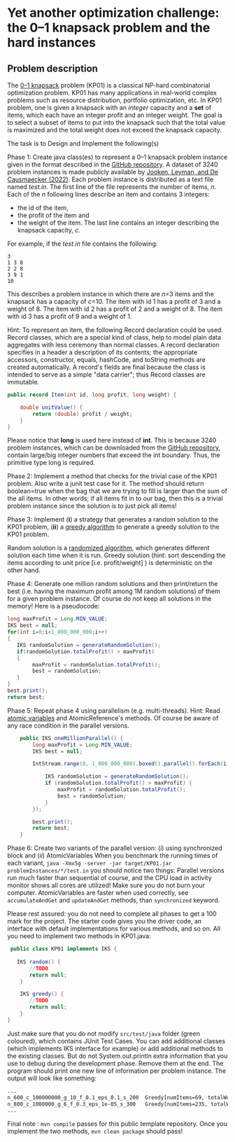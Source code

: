 # Yet another optimization challenge: the 0–1 knapsack problem and the hard instances

## Problem description

The [0–1 knapsack](https://www.sciencedirect.com/science/article/pii/S0925231223007531) problem (KP01) is a classical NP-hard combinatorial optimization problem.
KP01 has many applications in real-world complex problems such as resource distribution, portfolio optimization, etc.
In KP01 problem, one is given a knapsack with an _integer_ capacity and a **set** of  items, which each have an integer profit and an integer weight.
The goal is to select a subset of items to put into the knapsack such that the total value is maximized and the total weight does not exceed the knapsack capacity.

The task is to Design and Implement the following(s)

Phase 1:  Create java class(es) to represent a 0–1 knapsack problem instance given in the format described in the [GitHub repository](https://github.com/JorikJooken/knapsackProblemInstances).
A dataset of 3240 problem instances is made publicly available by [Jooken, Leyman, and De Causmaecker (2022)](https://www.sciencedirect.com/science/article/pii/S037722172101016X). 
Each problem instance is distributed as a text file named *test.in*.
The first line of the file represents the number of items, *n*. Each of the *n* following lines describe an item and contains 3 integers: 
* the id of the item, 
* the profit of the item and 
* the weight of the item. 
The last line contains an integer describing the knapsack capacity, *c*.

For example, if the *test.in* file contains the following:

```
3
1 3 8
2 2 8
3 9 1
10
```

This describes a problem instance in which there are *n*=3 items and the knapsack has a capacity of *c*=10.
The item with id 1 has a profit of 3 and a weight of 8.
The item with id 2 has a profit of 2 and a weight of 8.
The item with id 3 has a profit of 9 and a weight of 1.

Hint: To represent an item, the following Record declaration could be used.
Record classes, which are a special kind of class, help to model plain data aggregates with less ceremony than normal classes.
A record declaration specifies in a header a description of its contents; the appropriate accessors, constructor, equals, hashCode, and toString methods are created automatically.
A record's fields are final because the class is intended to serve as a simple "data carrier"; thus Record classes are immutable.

``` java
public record Item(int id, long profit, long weight) {

    double unitValue() {
        return (double) profit / weight;
    }
}
```

Please notice that **long** is used here instead of **int**. 
This is because 3240 problem instances, which can be downloaded from the [GitHub repository](https://github.com/JorikJooken/knapsackProblemInstances),
contain large/big integer numbers that exceed the int boundary. Thus, the primitive type long is required.

Phase 2: Implement a method that checks for the trivial case of the KP01 problem. Also write a junit test case for it.
The method should return boolean=true when the bag that we are trying to fill is larger than the sum of the all items.
In other words; if all items fit in to our bag, then this is a trivial problem instance since the solution is to just pick all items!

Phase 3: Implement (**i**) a strategy that generates a random solution to the KP01 problem,
(**ii**) a [greedy algorithm](https://www.geeksforgeeks.org/greedy-algorithms/) to generate a greedy solution to the KP01 problem.

Random solution is a [randomized algorithm](https://www.slideshare.net/anniyappa/randomized-algorithms-ver-10), which generates different solution each time when it is run.
Greedy solution (hint: sort descending the items according to unit price [i.e. profit/weight] ) is deterministic on the other hand.

Phase 4: Generate one million random solutions and then print/return the best (i.e. having the maximum profit among 1M random solutions) of them for a given problem instance.
Of course do not keep all solutions in the memory! Here is a pseudocode:
``` java
long maxProfit = Long.MIN_VALUE;
IKS best = null;
for(int i=0;i<1_000_000_000;i++)
{
   IKS randomSolution = generateRandomSolution();
   if(randomSolution.totalProfit() > maxProfit)
   {
        maxProfit = randomSolution.totalProfit();
        best = randomSolution;
   }
}
best.print();
return best;
```
Phase 5: Repeat phase 4 using parallelism (e.g. multi-threads).
Hint: Read [atomic variables](https://www.baeldung.com/java-atomic-variables) and AtomicReference's methods. 
Of course be aware of any race condition in the parallel versions.
``` java
    public IKS oneMillionParallel() {
        long maxProfit = Long.MIN_VALUE;
        IKS best = null;

        IntStream.range(0, 1_000_000_000).boxed().parallel().forEach(i -> {

            IKS randomSolution = generateRandomSolution();
            if (randomSolution.totalProfit() > maxProfit) {
                maxProfit = randomSolution.totalProfit();
                best = randomSolution;
            }
        });

        best.print();
        return best;
    }
```

Phase 6: Create two variants of the parallel version:
(_i_) using synchronized block and (_ii_) AtomicVariables
When you benchmark the running times of each variant, `java -Xmx5g -server -jar target/KP01.jar problemInstances/*/test.in`
you should notice two things:
Parallel versions run much faster than sequential of course, and the CPU load in activity monitor shows all cores are utilized!
Make sure you do not burn your computer.
AtomicVariables are faster when used correctly, see `accumulateAndGet` and `updateAndGet` methods, than `synchronized` keyword. 

Please rest assured: you do not need to complete all phases to get a 100 mark for the project. 
The starter code gives you the driver code, an interface with default implementations for various methods, and so on.
All you need to implement two methods in KP01.java:

``` java
 public class KP01 implements IKS {
 
   IKS random() {
       //TODO
       return null;
    }

    IKS greedy() {
       //TODO
       return null;
    }
}
```
Just make sure that you do not modify `src/test/java` folder (green coloured), which contains JUnit Test Cases.
You can add additional classes (which implements IKS interface for example) or add additional methods to the existing classes. 
But do not System.out.println extra information that you use to debug during the development phase. Remove them at the end.
The program should print one new line of information per problem instance. The output will look like something:

``` bash
...
n_600_c_100000000_g_10_f_0.1_eps_0.1_s_200	Greedy[numItems=69, totalWeight=94303243, totalValue=94305262]	Random[numItems=69, totalWeight=99967984, totalValue=99968873]	5730/10000
n_800_c_1000000_g_6_f_0.3_eps_1e-05_s_300	Greedy[numItems=235, totalWeight=999994, totalValue=1008989]	Random[numItems=216, totalWeight=999985, totalValue=1001514]	0/10000
...
```
Final note : `mvn compile` passes for this public template repository. Once you implement the two methods, `mvn clean package` should pass!